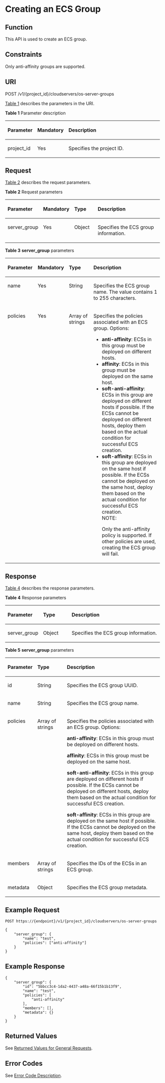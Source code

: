 # Creating an ECS Group<a name="EN-US_TOPIC_0161097718"></a>

## Function<a name="en-us_topic_0057973153_section31887518"></a>

This API is used to create an ECS group.

## Constraints<a name="en-us_topic_0057973153_section32752180"></a>

Only anti-affinity groups are supported.

## URI<a name="en-us_topic_0057973153_section18552212"></a>

POST /v1/\{project\_id\}/cloudservers/os-server-groups

[Table 1](#en-us_topic_0057973153_en-us_topic_0020212650_table62669527)  describes the parameters in the URI.

**Table  1**  Parameter description

<a name="en-us_topic_0057973153_en-us_topic_0020212650_table62669527"></a>
<table><thead align="left"><tr id="en-us_topic_0057973153_en-us_topic_0020212650_row33894570"><th class="cellrowborder" valign="top" width="16.98%" id="mcps1.2.4.1.1"><p id="p5187119"><a name="p5187119"></a><a name="p5187119"></a>Parameter</p>
</th>
<th class="cellrowborder" valign="top" width="17.919999999999998%" id="mcps1.2.4.1.2"><p id="p17503500"><a name="p17503500"></a><a name="p17503500"></a>Mandatory</p>
</th>
<th class="cellrowborder" valign="top" width="65.10000000000001%" id="mcps1.2.4.1.3"><p id="p8497414"><a name="p8497414"></a><a name="p8497414"></a>Description</p>
</th>
</tr>
</thead>
<tbody><tr id="en-us_topic_0057973153_en-us_topic_0020212650_row8419032"><td class="cellrowborder" valign="top" width="16.98%" headers="mcps1.2.4.1.1 "><p id="en-us_topic_0057973153_en-us_topic_0020212650_p10852974"><a name="en-us_topic_0057973153_en-us_topic_0020212650_p10852974"></a><a name="en-us_topic_0057973153_en-us_topic_0020212650_p10852974"></a>project_id</p>
</td>
<td class="cellrowborder" valign="top" width="17.919999999999998%" headers="mcps1.2.4.1.2 "><p id="en-us_topic_0057973153_en-us_topic_0020212650_p6675738"><a name="en-us_topic_0057973153_en-us_topic_0020212650_p6675738"></a><a name="en-us_topic_0057973153_en-us_topic_0020212650_p6675738"></a>Yes</p>
</td>
<td class="cellrowborder" valign="top" width="65.10000000000001%" headers="mcps1.2.4.1.3 "><p id="p37593705"><a name="p37593705"></a><a name="p37593705"></a>Specifies the project ID.</p>
</td>
</tr>
</tbody>
</table>

## Request<a name="en-us_topic_0057973153_section35680930"></a>

[Table 2](#en-us_topic_0057973153_table57386915)  describes the request parameters.

**Table  2**  Request parameters

<a name="en-us_topic_0057973153_table57386915"></a>
<table><thead align="left"><tr id="en-us_topic_0057973153_row22108653"><th class="cellrowborder" valign="top" width="19.46%" id="mcps1.2.5.1.1"><p id="en-us_topic_0057972670_p57733603"><a name="en-us_topic_0057972670_p57733603"></a><a name="en-us_topic_0057972670_p57733603"></a>Parameter</p>
</th>
<th class="cellrowborder" valign="top" width="17.53%" id="mcps1.2.5.1.2"><p id="p9576185035613"><a name="p9576185035613"></a><a name="p9576185035613"></a>Mandatory</p>
</th>
<th class="cellrowborder" valign="top" width="15.740000000000002%" id="mcps1.2.5.1.3"><p id="en-us_topic_0057972670_p45910260"><a name="en-us_topic_0057972670_p45910260"></a><a name="en-us_topic_0057972670_p45910260"></a>Type</p>
</th>
<th class="cellrowborder" valign="top" width="47.27%" id="mcps1.2.5.1.4"><p id="en-us_topic_0057972670_p32634650"><a name="en-us_topic_0057972670_p32634650"></a><a name="en-us_topic_0057972670_p32634650"></a>Description</p>
</th>
</tr>
</thead>
<tbody><tr id="en-us_topic_0057973153_row62192793"><td class="cellrowborder" valign="top" width="19.46%" headers="mcps1.2.5.1.1 "><p id="en-us_topic_0057973153_p4451468"><a name="en-us_topic_0057973153_p4451468"></a><a name="en-us_topic_0057973153_p4451468"></a>server_group</p>
</td>
<td class="cellrowborder" valign="top" width="17.53%" headers="mcps1.2.5.1.2 "><p id="p11576165045612"><a name="p11576165045612"></a><a name="p11576165045612"></a>Yes</p>
</td>
<td class="cellrowborder" valign="top" width="15.740000000000002%" headers="mcps1.2.5.1.3 "><p id="en-us_topic_0057973153_p25024636"><a name="en-us_topic_0057973153_p25024636"></a><a name="en-us_topic_0057973153_p25024636"></a>Object</p>
</td>
<td class="cellrowborder" valign="top" width="47.27%" headers="mcps1.2.5.1.4 "><p id="en-us_topic_0057973153_p38357105"><a name="en-us_topic_0057973153_p38357105"></a><a name="en-us_topic_0057973153_p38357105"></a>Specifies the ECS group information.</p>
</td>
</tr>
</tbody>
</table>

**Table  3** **server\_group**  parameters

<a name="en-us_topic_0057973153_table19917766"></a>
<table><thead align="left"><tr id="en-us_topic_0057973153_row59878934"><th class="cellrowborder" valign="top" width="19.518048195180484%" id="mcps1.2.5.1.1"><p id="p115851920182615"><a name="p115851920182615"></a><a name="p115851920182615"></a>Parameter</p>
</th>
<th class="cellrowborder" valign="top" width="17.578242175782425%" id="mcps1.2.5.1.2"><p id="p184120288567"><a name="p184120288567"></a><a name="p184120288567"></a>Mandatory</p>
</th>
<th class="cellrowborder" valign="top" width="16.178382161783823%" id="mcps1.2.5.1.3"><p id="p1560210202260"><a name="p1560210202260"></a><a name="p1560210202260"></a>Type</p>
</th>
<th class="cellrowborder" valign="top" width="46.72532746725327%" id="mcps1.2.5.1.4"><p id="p10602192016264"><a name="p10602192016264"></a><a name="p10602192016264"></a>Description</p>
</th>
</tr>
</thead>
<tbody><tr id="en-us_topic_0057973153_row28765213"><td class="cellrowborder" valign="top" width="19.518048195180484%" headers="mcps1.2.5.1.1 "><p id="en-us_topic_0057973153_p48280896"><a name="en-us_topic_0057973153_p48280896"></a><a name="en-us_topic_0057973153_p48280896"></a>name</p>
</td>
<td class="cellrowborder" valign="top" width="17.578242175782425%" headers="mcps1.2.5.1.2 "><p id="p13412228125618"><a name="p13412228125618"></a><a name="p13412228125618"></a>Yes</p>
</td>
<td class="cellrowborder" valign="top" width="16.178382161783823%" headers="mcps1.2.5.1.3 "><p id="en-us_topic_0057973153_p18438475"><a name="en-us_topic_0057973153_p18438475"></a><a name="en-us_topic_0057973153_p18438475"></a>String</p>
</td>
<td class="cellrowborder" valign="top" width="46.72532746725327%" headers="mcps1.2.5.1.4 "><p id="en-us_topic_0057973153_p44665147"><a name="en-us_topic_0057973153_p44665147"></a><a name="en-us_topic_0057973153_p44665147"></a>Specifies the ECS group name. The value contains 1 to 255 characters.</p>
</td>
</tr>
<tr id="en-us_topic_0057973153_row66442010"><td class="cellrowborder" valign="top" width="19.518048195180484%" headers="mcps1.2.5.1.1 "><p id="en-us_topic_0057973153_p13093750"><a name="en-us_topic_0057973153_p13093750"></a><a name="en-us_topic_0057973153_p13093750"></a>policies</p>
</td>
<td class="cellrowborder" valign="top" width="17.578242175782425%" headers="mcps1.2.5.1.2 "><p id="p4412122855620"><a name="p4412122855620"></a><a name="p4412122855620"></a>Yes</p>
</td>
<td class="cellrowborder" valign="top" width="16.178382161783823%" headers="mcps1.2.5.1.3 "><p id="en-us_topic_0057973153_p53960863"><a name="en-us_topic_0057973153_p53960863"></a><a name="en-us_topic_0057973153_p53960863"></a>Array of strings</p>
</td>
<td class="cellrowborder" valign="top" width="46.72532746725327%" headers="mcps1.2.5.1.4 "><p id="en-us_topic_0057973153_p173471532155519"><a name="en-us_topic_0057973153_p173471532155519"></a><a name="en-us_topic_0057973153_p173471532155519"></a>Specifies the policies associated with an ECS group. Options:</p>
<a name="en-us_topic_0057973153_ul1237514118527"></a><a name="en-us_topic_0057973153_ul1237514118527"></a><ul id="en-us_topic_0057973153_ul1237514118527"><li><strong id="b76011237203011"><a name="b76011237203011"></a><a name="b76011237203011"></a>anti-affinity</strong>: ECSs in this group must be deployed on different hosts.</li><li><strong id="b25134843012"><a name="b25134843012"></a><a name="b25134843012"></a>affinity</strong>: ECSs in this group must be deployed on the same host.</li><li><strong id="b433245743011"><a name="b433245743011"></a><a name="b433245743011"></a>soft-anti-affinity</strong>: ECSs in this group are deployed on different hosts if possible. If the ECSs cannot be deployed on different hosts, deploy them based on the actual condition for successful ECS creation.</li><li><strong id="b1613110294319"><a name="b1613110294319"></a><a name="b1613110294319"></a>soft-affinity</strong>: ECSs in this group are deployed on the same host if possible. If the ECSs cannot be deployed on the same host, deploy them based on the actual condition for successful ECS creation.<div class="note" id="en-us_topic_0057973153_note172209325315"><a name="en-us_topic_0057973153_note172209325315"></a><a name="en-us_topic_0057973153_note172209325315"></a><span class="notetitle"> NOTE: </span><div class="notebody"><p id="en-us_topic_0057973153_p17221036536"><a name="en-us_topic_0057973153_p17221036536"></a><a name="en-us_topic_0057973153_p17221036536"></a>Only the anti-affinity policy is supported. If other policies are used, creating the ECS group will fail.</p>
</div></div>
</li></ul>
</td>
</tr>
</tbody>
</table>

## Response<a name="en-us_topic_0057973153_section52692922"></a>

[Table 4](#en-us_topic_0057973153_table55529076)  describes the response parameters.

**Table  4**  Response parameters

<a name="en-us_topic_0057973153_table55529076"></a>
<table><thead align="left"><tr id="en-us_topic_0057973153_row53394154"><th class="cellrowborder" valign="top" width="19.19191919191919%" id="mcps1.2.4.1.1"><p id="p32821024102610"><a name="p32821024102610"></a><a name="p32821024102610"></a>Parameter</p>
</th>
<th class="cellrowborder" valign="top" width="18.93189318931893%" id="mcps1.2.4.1.2"><p id="p202822024132618"><a name="p202822024132618"></a><a name="p202822024132618"></a>Type</p>
</th>
<th class="cellrowborder" valign="top" width="61.87618761876188%" id="mcps1.2.4.1.3"><p id="p10298192442612"><a name="p10298192442612"></a><a name="p10298192442612"></a>Description</p>
</th>
</tr>
</thead>
<tbody><tr id="en-us_topic_0057973153_row43894534"><td class="cellrowborder" valign="top" width="19.19191919191919%" headers="mcps1.2.4.1.1 "><p id="en-us_topic_0057973153_p65796329"><a name="en-us_topic_0057973153_p65796329"></a><a name="en-us_topic_0057973153_p65796329"></a>server_group</p>
</td>
<td class="cellrowborder" valign="top" width="18.93189318931893%" headers="mcps1.2.4.1.2 "><p id="en-us_topic_0057973153_p27902470"><a name="en-us_topic_0057973153_p27902470"></a><a name="en-us_topic_0057973153_p27902470"></a>Object</p>
</td>
<td class="cellrowborder" valign="top" width="61.87618761876188%" headers="mcps1.2.4.1.3 "><p id="en-us_topic_0057973153_p62235912"><a name="en-us_topic_0057973153_p62235912"></a><a name="en-us_topic_0057973153_p62235912"></a>Specifies the ECS group information.</p>
</td>
</tr>
</tbody>
</table>

**Table  5** **server\_group**  parameters

<a name="en-us_topic_0057973153_table7944126"></a>
<table><thead align="left"><tr id="en-us_topic_0057973153_row9238701"><th class="cellrowborder" valign="top" width="19%" id="mcps1.2.4.1.1"><p id="p177470268263"><a name="p177470268263"></a><a name="p177470268263"></a>Parameter</p>
</th>
<th class="cellrowborder" valign="top" width="19.13%" id="mcps1.2.4.1.2"><p id="p167471026112613"><a name="p167471026112613"></a><a name="p167471026112613"></a>Type</p>
</th>
<th class="cellrowborder" valign="top" width="61.870000000000005%" id="mcps1.2.4.1.3"><p id="p67471426112617"><a name="p67471426112617"></a><a name="p67471426112617"></a>Description</p>
</th>
</tr>
</thead>
<tbody><tr id="en-us_topic_0057973153_row60872190"><td class="cellrowborder" valign="top" width="19%" headers="mcps1.2.4.1.1 "><p id="en-us_topic_0057973153_p31700356"><a name="en-us_topic_0057973153_p31700356"></a><a name="en-us_topic_0057973153_p31700356"></a>id</p>
</td>
<td class="cellrowborder" valign="top" width="19.13%" headers="mcps1.2.4.1.2 "><p id="en-us_topic_0057973153_p17592014"><a name="en-us_topic_0057973153_p17592014"></a><a name="en-us_topic_0057973153_p17592014"></a>String</p>
</td>
<td class="cellrowborder" valign="top" width="61.870000000000005%" headers="mcps1.2.4.1.3 "><p id="en-us_topic_0057973153_p61068496"><a name="en-us_topic_0057973153_p61068496"></a><a name="en-us_topic_0057973153_p61068496"></a>Specifies the ECS group UUID.</p>
</td>
</tr>
<tr id="en-us_topic_0057973153_row12745552"><td class="cellrowborder" valign="top" width="19%" headers="mcps1.2.4.1.1 "><p id="en-us_topic_0057973153_p25756821"><a name="en-us_topic_0057973153_p25756821"></a><a name="en-us_topic_0057973153_p25756821"></a>name</p>
</td>
<td class="cellrowborder" valign="top" width="19.13%" headers="mcps1.2.4.1.2 "><p id="en-us_topic_0057973153_p5927779"><a name="en-us_topic_0057973153_p5927779"></a><a name="en-us_topic_0057973153_p5927779"></a>String</p>
</td>
<td class="cellrowborder" valign="top" width="61.870000000000005%" headers="mcps1.2.4.1.3 "><p id="en-us_topic_0057973153_p36126903"><a name="en-us_topic_0057973153_p36126903"></a><a name="en-us_topic_0057973153_p36126903"></a>Specifies the ECS group name.</p>
</td>
</tr>
<tr id="en-us_topic_0057973153_row56706675"><td class="cellrowborder" valign="top" width="19%" headers="mcps1.2.4.1.1 "><p id="en-us_topic_0057973153_p29837953"><a name="en-us_topic_0057973153_p29837953"></a><a name="en-us_topic_0057973153_p29837953"></a>policies</p>
</td>
<td class="cellrowborder" valign="top" width="19.13%" headers="mcps1.2.4.1.2 "><p id="en-us_topic_0057973153_p955132"><a name="en-us_topic_0057973153_p955132"></a><a name="en-us_topic_0057973153_p955132"></a>Array of strings</p>
</td>
<td class="cellrowborder" valign="top" width="61.870000000000005%" headers="mcps1.2.4.1.3 "><p id="en-us_topic_0057973153_p18801115810585"><a name="en-us_topic_0057973153_p18801115810585"></a><a name="en-us_topic_0057973153_p18801115810585"></a>Specifies the policies associated with an ECS group. Options:</p>
<p id="en-us_topic_0057973153_p1380255810580"><a name="en-us_topic_0057973153_p1380255810580"></a><a name="en-us_topic_0057973153_p1380255810580"></a><strong id="b842352706161537"><a name="b842352706161537"></a><a name="b842352706161537"></a>anti-affinity</strong>: ECSs in this group must be deployed on different hosts.</p>
<p id="en-us_topic_0057973153_p138031158195815"><a name="en-us_topic_0057973153_p138031158195815"></a><a name="en-us_topic_0057973153_p138031158195815"></a><strong id="b842352706161548"><a name="b842352706161548"></a><a name="b842352706161548"></a>affinity</strong>: ECSs in this group must be deployed on the same host.</p>
<p id="en-us_topic_0057973153_p68041058195811"><a name="en-us_topic_0057973153_p68041058195811"></a><a name="en-us_topic_0057973153_p68041058195811"></a><strong id="b842352706161556"><a name="b842352706161556"></a><a name="b842352706161556"></a>soft-anti-affinity</strong>: ECSs in this group are deployed on different hosts if possible. If the ECSs cannot be deployed on different hosts, deploy them based on the actual condition for successful ECS creation.</p>
<p id="en-us_topic_0057973153_p680565816581"><a name="en-us_topic_0057973153_p680565816581"></a><a name="en-us_topic_0057973153_p680565816581"></a><strong id="b842352706161637"><a name="b842352706161637"></a><a name="b842352706161637"></a>soft-affinity</strong>: ECSs in this group are deployed on the same host if possible. If the ECSs cannot be deployed on the same host, deploy them based on the actual condition for successful ECS creation.</p>
</td>
</tr>
<tr id="en-us_topic_0057973153_row28154895"><td class="cellrowborder" valign="top" width="19%" headers="mcps1.2.4.1.1 "><p id="en-us_topic_0057973153_p65953984"><a name="en-us_topic_0057973153_p65953984"></a><a name="en-us_topic_0057973153_p65953984"></a>members</p>
</td>
<td class="cellrowborder" valign="top" width="19.13%" headers="mcps1.2.4.1.2 "><p id="en-us_topic_0057973153_p40672482"><a name="en-us_topic_0057973153_p40672482"></a><a name="en-us_topic_0057973153_p40672482"></a>Array of strings</p>
</td>
<td class="cellrowborder" valign="top" width="61.870000000000005%" headers="mcps1.2.4.1.3 "><p id="en-us_topic_0057973153_p27313303"><a name="en-us_topic_0057973153_p27313303"></a><a name="en-us_topic_0057973153_p27313303"></a>Specifies the IDs of the ECSs in an ECS group.</p>
</td>
</tr>
<tr id="en-us_topic_0057973153_row44493140"><td class="cellrowborder" valign="top" width="19%" headers="mcps1.2.4.1.1 "><p id="en-us_topic_0057973153_p47174611"><a name="en-us_topic_0057973153_p47174611"></a><a name="en-us_topic_0057973153_p47174611"></a>metadata</p>
</td>
<td class="cellrowborder" valign="top" width="19.13%" headers="mcps1.2.4.1.2 "><p id="en-us_topic_0057973153_p63047142"><a name="en-us_topic_0057973153_p63047142"></a><a name="en-us_topic_0057973153_p63047142"></a>Object</p>
</td>
<td class="cellrowborder" valign="top" width="61.870000000000005%" headers="mcps1.2.4.1.3 "><p id="en-us_topic_0057973153_p60373738"><a name="en-us_topic_0057973153_p60373738"></a><a name="en-us_topic_0057973153_p60373738"></a>Specifies the ECS group metadata.</p>
</td>
</tr>
</tbody>
</table>

## Example Request<a name="en-us_topic_0057973153_section4474257"></a>

```
POST https://{endpoint}/v1/{project_id}/cloudservers/os-server-groups
```

```
{
    "server_group": {
        "name": "test",
        "policies": ["anti-affinity"]
    }
}
```

## Example Response<a name="section1090114347313"></a>

```
{
    "server_group": {
        "id": "5bbcc3c4-1da2-4437-a48a-66f15b1b13f9",
        "name": "test",
        "policies": [
            "anti-affinity"
        ],
        "members": [],
        "metadata": {}
    }
}
```

## Returned Values<a name="en-us_topic_0057973153_section17661930132114"></a>

See  [Returned Values for General Requests](returned-values-for-general-requests.md).

## Error Codes<a name="section85821649202813"></a>

See  [Error Code Description](error-code-description.md).

